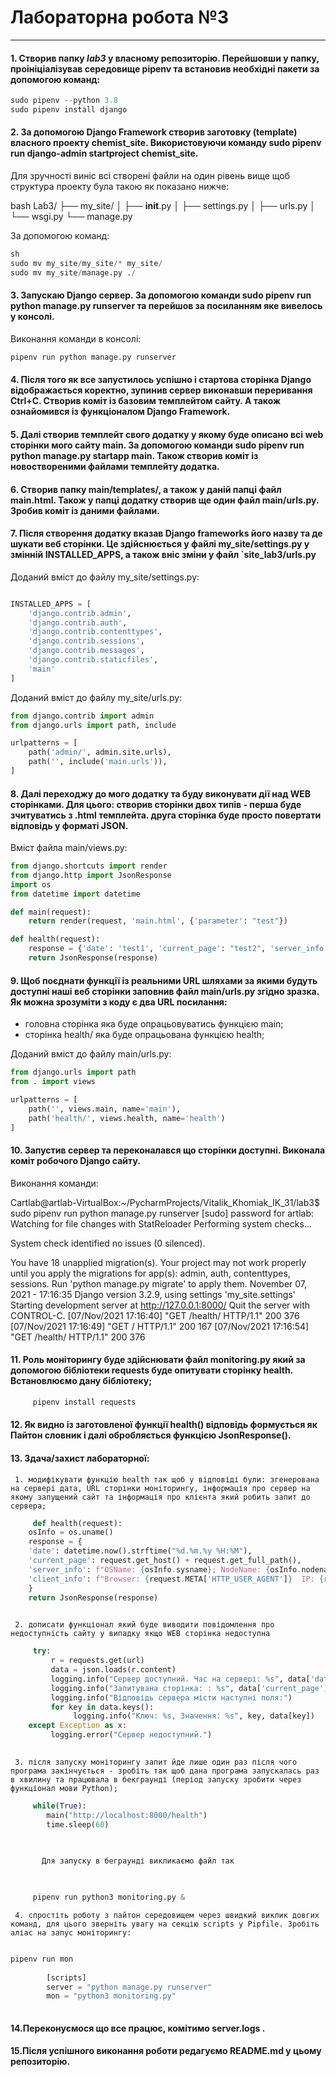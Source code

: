 # Лабораторна робота №3
---

#### 1. Створив папку ***lab3*** у власному репозиторію. Перейшовши у папку, проініціалізував середовище pipenv та встановив необхідні пакети за допомогою команд:

```python
sudo pipenv --python 3.8
sudo pipenv install django
```

#### 2. За допомогою Django Framework створив заготовку (template) власного проекту chemist_site. Використовуючи команду sudo pipenv run django-admin startproject chemist_site.
Для зручності виніс всі створені файли на один рівень вище щоб структура проекту була такою як показано нижче:

bash
Lab3/
├── my_site/
│   ├── __init__.py
│   ├── settings.py
│   ├── urls.py
│   └── wsgi.py
└── manage.py

За допомогою команд:
```python
sh
sudo mv my_site/my_site/* my_site/
sudo mv my_site/manage.py ./
```

#### 3. Запускаю Django сервер. За допомогою команди sudo pipenv run python manage.py runserver та перейшов за посиланням яке вивелось у консолі.
Виконання команди в консолі:

```python
pipenv run python manage.py runserver
```

#### 4. Після того як все запустилось успішно і стартова сторінка Django відображається коректно, зупинив сервер виконавши переривання Ctrl+C. Створив коміт із базовим темплейтом сайту. А також ознайомився із функціоналом Django Framework.

#### 5. Далі створив темплейт свого додатку у якому буде описано всі web сторінки мого сайту main. За допомогою команди sudo pipenv run python manage.py startapp main. Також створив коміт із новоствореними файлами темплейту додатка.

#### 6. Cтворив папку main/templates/, а також у даній папці файл main.html. Також у папці додатку створив ще один файл main/urls.py. Зробив коміт із даними файлами.

#### 7. Після створення додатку вказав Django frameworks його назву та де шукати веб сторінки. Це здійснюється у файлі my_site/settings.py у змінній INSTALLED_APPS, а також вніс зміни у файл `site_lab3/urls.py
Доданий вміст до файлу my_site/settings.py:

```python

INSTALLED_APPS = [
    'django.contrib.admin',
    'django.contrib.auth',
    'django.contrib.contenttypes',
    'django.contrib.sessions',
    'django.contrib.messages',
    'django.contrib.staticfiles',
    'main'
]
```

Доданий вміст до файлу my_site/urls.py:

```python
from django.contrib import admin
from django.urls import path, include

urlpatterns = [
    path('admin/', admin.site.urls),
    path('', include('main.urls')),
]
```

#### 8. Далі переходжу до мого додатку та буду виконувати дії над WEB сторінками. Для цього: створив сторінки двох типів - перша буде зчитуватись з .html темплейта. друга сторінка буде просто повертати відповідь у форматі JSON.
Вміст файла main/views.py:

```python
from django.shortcuts import render
from django.http import JsonResponse
import os
from datetime import datetime

def main(request):
    return render(request, 'main.html', {'parameter': "test"})

def health(request):
    response = {'date': 'test1', 'current_page': "test2", 'server_info': "test3", 'client_info': "test4"}
    return JsonResponse(response)
```


#### 9. Щоб поєднати функції із реальними URL шляхами за якими будуть доступні наші веб сторінки заповнив файл main/urls.py згідно зразка. Як можна зрозуміти з коду є два URL посилання:
* головна сторінка яка буде опрацьовуватись функцією main;
* сторінка health/ яка буде опрацьована функцією health;

Доданий вміст до файлу main/urls.py:

```python
from django.urls import path
from . import views

urlpatterns = [
    path('', views.main, name='main'),
    path('health/', views.health, name='health')
]
```


#### 10. Запустив сервер та переконалався що сторінки доступні. Виконала коміт робочого Django сайту.
Виконання команди:

Cartlab@artlab-VirtualBox:~/PycharmProjects/Vitalik_Khomiak_IK_31/lab3$ sudo pipenv run python manage.py runserver
[sudo] password for artlab:     
Watching for file changes with StatReloader
Performing system checks...

System check identified no issues (0 silenced).

You have 18 unapplied migration(s). Your project may not work properly until you apply the migrations for app(s): admin, auth, contenttypes, sessions.
Run 'python manage.py migrate' to apply them.
November 07, 2021 - 17:16:35
Django version 3.2.9, using settings 'my_site.settings'
Starting development server at http://127.0.0.1:8000/
Quit the server with CONTROL-C.
[07/Nov/2021 17:16:40] "GET /health/ HTTP/1.1" 200 376
[07/Nov/2021 17:16:49] "GET / HTTP/1.1" 200 167
[07/Nov/2021 17:16:54] "GET /health/ HTTP/1.1" 200 376



#### 11. Роль моніторингу буде здійснювати файл monitoring.py який за допомогою бібліотеки requests буде опитувати сторінку health. Встановлюємо дану бібліотеку;
     

```python
     pipenv install requests
```

     
#### 12. Як видно із заготовленої функції health() відповідь формується як Пайтон словник і далі обробляється функцією JsonResponse().

#### 13. Здача/захист лабораторної:
     1. модифікувати функцію health так щоб у відповіді були: згенерована на сервері дата, URL сторінки моніторингу, інформація про сервер на якому запущений сайт та інформація про клієнта який робить запит до сервера;
    

```python
     def health(request):
    osInfo = os.uname()
    response = {
    'date': datetime.now().strftime("%d.%m.%y %H:%M"),
    'current_page': request.get_host() + request.get_full_path(),
    'server_info': f"OSName: {osInfo.sysname}; NodeName: {osInfo.nodename}; Release:{osInfo.release}; Version:{osInfo.version}; Indentificator:{osInfo.machine}",
    'client_info': f"Browser: {request.META['HTTP_USER_AGENT']}  IP: {request.META['REMOTE_ADDR']} "
    }
    return JsonResponse(response)
    
```

     2. дописати функціонал який буде виводити повідомлення про недоступність сайту у випадку якщо WEB сторінка недоступна
    

```python
     try:
         r = requests.get(url)
         data = json.loads(r.content)
         logging.info("Сервер доступний. Час на сервері: %s", data['date'])
         logging.info("Запитувана сторінка: : %s", data['current_page'])
         logging.info("Відповідь сервера місти наступні поля:")
         for key in data.keys():
              logging.info("Ключ: %s, Значення: %s", key, data[key])
    except Exception as x:
         logging.error("Сервер недоступний.")
    
```
 
     3. після запуску моніторингу запит йде лише один раз після чого програма закінчується - зробіть так щоб дана програма запускалась раз в хвилину та працювала в бекграунді (період запуску зробити через функціонал мови Python);
    
```python
     while(True):
        main("http://localhost:8000/health")
        time.sleep(60)
     

 
       Для запуску в беграунді викликаємо файл так
    


     pipenv run python3 monitoring.py &
```

 
     4. спростіть роботу з пайтон середовищем через швидкий виклик довгих команд, для цього зверніть увагу на секцію scripts у Pipfile. Зробіть аліас на запус моніторингу:
         
```python

pipenv run mon
       
        [scripts]
        server = "python manage.py runserver"
        mon = "python3 monitoring.py"
   
```

#### 14.Переконуємося що все працює, комітимо server.logs .

#### 15.Після успішного виконання роботи редагуємо README.md у цьому репозиторію.
